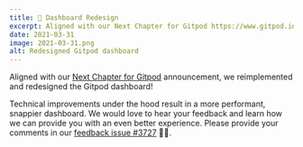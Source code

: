 ```yaml
---
title: 🍊 Dashboard Redesign
excerpt: Aligned with our Next Chapter for Gitpod https://www.gitpod.io/blog/next-chapter-for-gitpod) announcement, we reimplemented and redesigned the Gitpod dashboard!
date: 2021-03-31
image: 2021-03-31.png
alt: Redesigned Gitpod dashboard
---
```


<script>
  import Contributors from "../../components/changelog/contributors.svelte";
</script>

Aligned with our [Next Chapter for Gitpod](/blog/next-chapter-for-gitpod) announcement, we reimplemented and redesigned the Gitpod dashboard!

Technical improvements under the hood result in a more performant, snappier dashboard. We would love to hear your feedback and learn how we can provide you with an even better experience. Please provide your comments in our [feedback issue #3727](https://github.com/gitpod-io/gitpod/issues/3727) 🙏🏻.

<p><Contributors usernames="svenefftinge,jankeromnes,geropl,csweichel,gtsiolis,AlexTugarev" /></p>
